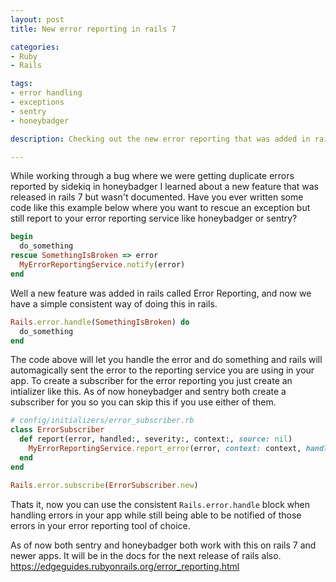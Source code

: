 ```yaml
---
layout: post
title: New error reporting in rails 7

categories:
- Ruby
- Rails

tags:
- error handling
- exceptions
- sentry
- honeybadger

description: Checking out the new error reporting that was added in rails 7

---
```

While working through a bug where we were getting duplicate errors reported by
sidekiq in honeybadger I learned about a new feature that was released in rails
7 but wasn't documented. Have you ever written some code like this example below 
where you want to rescue an exception but still report to your error 
reporting service like honeybadger or sentry? 

``` ruby
begin
  do_something
rescue SomethingIsBroken => error
  MyErrorReportingService.notify(error)
end
```

Well a new feature was added in rails called Error Reporting, and now we have a
simple consistent way of doing this in rails. 

``` ruby
Rails.error.handle(SomethingIsBroken) do
  do_something
end
```

The code above will let you handle the error and do something and rails will
automagically sent the error to the reporting service you are using in your app.
To create a subscriber for the error reporting you just create an intializer
like this. As of now honeybadger and sentry both create a subscriber for you so
you can skip this if you use either of them.
``` ruby
# config/initializers/error_subscriber.rb
class ErrorSubscriber
  def report(error, handled:, severity:, context:, source: nil)
    MyErrorReportingService.report_error(error, context: context, handled: handled, level: severity)
  end
end

Rails.error.subscribe(ErrorSubscriber.new)
```

Thats it, now you can use the consistent `Rails.error.handle` block when
handling errors in your app while still being able to be notified of those
errors in your error reporting tool of choice. 

As of now both sentry and honeybadger both work with this on rails 7 and newer
apps. It will be in the docs for the next release of rails also.
https://edgeguides.rubyonrails.org/error_reporting.html
